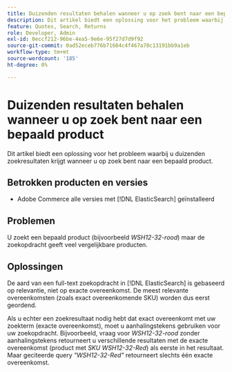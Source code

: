 ```yaml
---
title: Duizenden resultaten behalen wanneer u op zoek bent naar een bepaald product
description: Dit artikel biedt een oplossing voor het probleem waarbij u duizenden zoekresultaten krijgt wanneer u naar een bepaald product zoekt.
feature: Quotes, Search, Returns
role: Developer, Admin
exl-id: 0eccf212-96be-4ea5-9e6e-95f27d7d9f92
source-git-commit: 0ad52eceb776b71604c4f467a70c13191bb9a1eb
workflow-type: tm+mt
source-wordcount: '185'
ht-degree: 0%

---
```


# Duizenden resultaten behalen wanneer u op zoek bent naar een bepaald product

Dit artikel biedt een oplossing voor het probleem waarbij u duizenden zoekresultaten krijgt wanneer u op zoek bent naar een bepaald product.

## Betrokken producten en versies

* Adobe Commerce alle versies met [!DNL ElasticSearch] geïnstalleerd

## Problemen

U zoekt een bepaald product (bijvoorbeeld *WSH12-32-rood*) maar de zoekopdracht geeft veel vergelijkbare producten.

## Oplossingen

De aard van een full-text zoekopdracht in [!DNL ElasticSearch] is gebaseerd op relevantie, niet op exacte overeenkomst. De meest relevante overeenkomsten (zoals exact overeenkomende SKU) worden dus eerst geordend.

Als u echter een zoekresultaat nodig hebt dat exact overeenkomt met uw zoekterm (exacte overeenkomst), moet u aanhalingstekens gebruiken voor uw zoekopdracht. Bijvoorbeeld, vraag voor *WSH12-32-rood* zonder aanhalingstekens retourneert u verschillende resultaten met de exacte overeenkomst (product met *SKU WSH12-32-Red*) als eerste in het resultaat. Maar geciteerde query *&quot;WSH12-32-Red&quot;* retourneert slechts één exacte overeenkomst.
